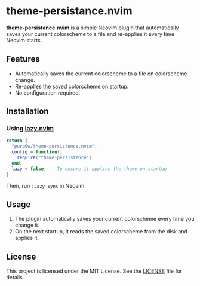 # theme-persistance.nvim

**theme-persistance.nvim** is a simple Neovim plugin that automatically saves your current colorscheme to a file and re-applies it every time Neovim starts.

## Features

- Automatically saves the current colorscheme to a file on colorscheme change.
- Re-applies the saved colorscheme on startup.
- No configuration required.

## Installation

### Using [lazy.nvim](https://github.com/folke/lazy.nvim)

```lua
return {
  "purp0w/theme-persistence.nvim",
  config = function()
    require("theme-persistence")
  end,
  lazy = false, -- To ensure it applies the theme on startup
}
```

Then, run `:Lazy sync` in Neovim.

## Usage

1. The plugin automatically saves your current colorscheme every time you change it.
2. On the next startup, it reads the saved colorscheme from the disk and applies it.

## License

This project is licensed under the MIT License. See the [LICENSE](LICENSE) file for details.
